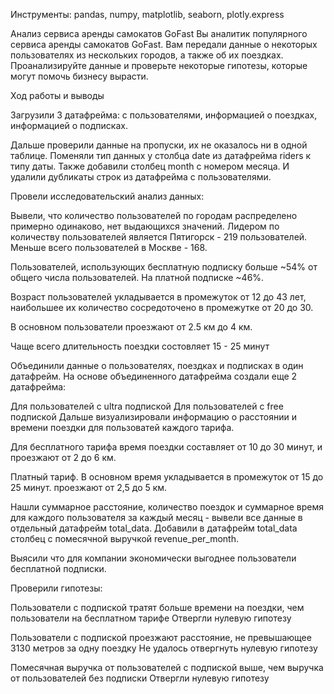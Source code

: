 Инструменты:
pandas, numpy, matplotlib, seaborn, plotly.express

Анализ сервиса аренды самокатов GoFast Вы аналитик популярного сервиса аренды самокатов GoFast. Вам передали данные о некоторых пользователях из нескольких городов, а также об их поездках. Проанализируйте данные и проверьте некоторые гипотезы, которые могут помочь бизнесу вырасти.

Ход работы и выводы

Загрузили 3 датафрейма: с пользователями, информацией о поездках, информацией о подписках.

Дальше проверили данные на пропуски, их не оказалось ни в одной таблице. Поменяли тип данных у столбца date из датафрейма riders к типу даты. Также добавили столбец month с номером месяца. И удалили дубликаты строк из датафрейма с пользователями.

Провели исследовательский анализ данных:

Вывели, что количество пользователей по городам распределено примерно одинаково, нет выдающихся значений. Лидером по количеству пользователей является Пятигорск - 219 пользователей. Меньше всего пользователей в Москве - 168.

Пользователей, использующих бесплатную подписку больше ~54% от общего числа пользователей. На платной подписке ~46%.

Возраст пользователей укладывается в промежуток от 12 до 43 лет, наибольшее их количество сосредоточено в промежутке от 20 до 30.

В основном пользователи проезжают от 2.5 км до 4 км.

Чаще всего длительность поездки состовляет 15 - 25 минут

Объединили данные о пользователях, поездках и подписках в один датафрейм. На основе объединенного датафрейма создали еще 2 датафрейма:

Для пользователей с ultra подпиской Для пользователей с free подпиской Дальше визуализировали информацию о расстоянии и времени поездки для пользоватей каждого тарифа.

Для бесплатного тарифа время поездки составляет от 10 до 30 минут, и проезжают от 2 до 6 км.

Платный тариф. В основном время укладывается в промежуток от 15 до 25 минут. проезжают от 2,5 до 5 км.

Нашли суммарное расстояние, количество поездок и суммарное время для каждого пользователя за каждый месяц - вывели все данные в отдельный датафрейм total_data. Добавили в датафрейм total_data столбец с помесячной выручкой revenue_per_month.

Выясили что для компании экономически выгоднее пользователи бесплатной подписки.

Проверили гипотезы:

Пользователи с подпиской тратят больше времени на поездки, чем пользователи на бесплатном тарифе Отвергли нулевую гипотезу

Пользователи с подпиской проезжают расстояние, не превышающее 3130 метров за одну поездку Не удалось отвергнуть нулевую гипотезу

Помесячная выручка от пользователей с подпиской выше, чем выручка от пользователей без подписки Отвергли нулевую гипотезу